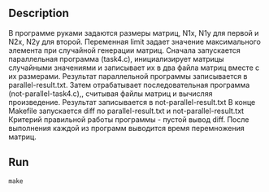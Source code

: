 ## Description
В программе руками задаются размеры матриц, N1x, N1y для первой и N2x, N2y для второй. Переменная limit задает значение максимального элемента при случайной генерации матриц.
Сначала запускается параллельная программа (task4.c), инициализирует матрицы случайными значениями и записывает их в два файла матриц вместе с их размерами. Результат параллельной программы записывается в parallel-result.txt.
Затем отрабатывает последовательная программа (not-parallel-task4.c),, считывая файлы матриц и вычисляя произведение. Результат записывается в not-parallel-result.txt
В конце Makefile запускается diff по parallel-result.txt и not-parallel-result.txt
Критерий правильной работы программы - пустой вывод diff.
После выполнения каждой из программ выводится время перемножения матриц.

## Run
```
make
```
